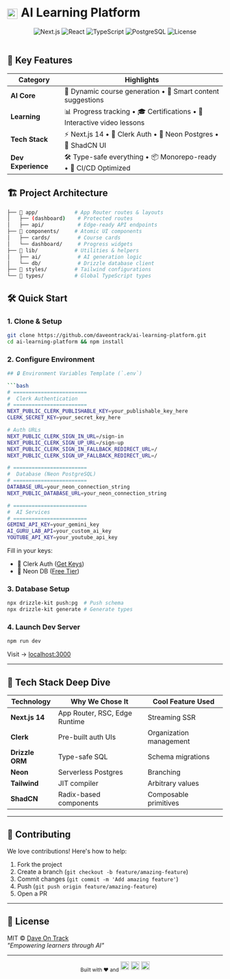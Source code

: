 # <img src="https://img.icons8.com/color/48/000000/robot.png" alt="AI Icon" style="height: 24px; vertical-align: middle; margin-right: 8px;"><span>AI Learning Platform</span>


<div align="center">
  <img src="https://img.shields.io/badge/Next.js-14-black?logo=next.js" alt="Next.js">
  <img src="https://img.shields.io/badge/React-18-%2361DAFB?logo=react" alt="React">
  <img src="https://img.shields.io/badge/TypeScript-Strict-%23007ACC?logo=typescript" alt="TypeScript">
  <img src="https://img.shields.io/badge/PostgreSQL-Neon-%234169E1?logo=postgresql" alt="PostgreSQL">
  <img src="https://img.shields.io/badge/License-MIT-green" alt="License">
</div>

<br />

## 🌟 Key Features

| Category        | Highlights                                                                 |
|-----------------|----------------------------------------------------------------------------|
| **AI Core**     | 🧠 Dynamic course generation • 📝 Smart content suggestions               |
| **Learning**    | 📊 Progress tracking • 🎓 Certifications • 🎥 Interactive video lessons   |
| **Tech Stack**  | ⚡ Next.js 14 • 🔐 Clerk Auth • 🐘 Neon Postgres • 🎨 ShadCN UI           |
| **Dev Experience** | 🛠️ Type-safe everything • 📦 Monorepo-ready • 🔄 CI/CD Optimized       |

## 🏗️ Project Architecture

```bash
├── 📁 app/            # App Router routes & layouts
│   ├── (dashboard)    # Protected routes
│   ├── api/           # Edge-ready API endpoints
├── 📁 components/     # Atomic UI components
│   ├── cards/         # Course cards
│   └── dashboard/     # Progress widgets
├── 📁 lib/            # Utilities & helpers
│   ├── ai/            # AI generation logic
│   └── db/            # Drizzle database client
├── 📁 styles/         # Tailwind configurations
└── 📁 types/          # Global TypeScript types
```
## 🛠️ Quick Start

### 1. Clone & Setup

```bash
git clone https://github.com/daveontrack/ai-learning-platform.git
cd ai-learning-platform && npm install
```

### 2. Configure Environment

```bash
## 🔒 Environment Variables Template (`.env`)

```bash
# ========================
#  Clerk Authentication
# ========================
NEXT_PUBLIC_CLERK_PUBLISHABLE_KEY=your_publishable_key_here
CLERK_SECRET_KEY=your_secret_key_here

# Auth URLs
NEXT_PUBLIC_CLERK_SIGN_IN_URL=/sign-in
NEXT_PUBLIC_CLERK_SIGN_UP_URL=/sign-up
NEXT_PUBLIC_CLERK_SIGN_IN_FALLBACK_REDIRECT_URL=/
NEXT_PUBLIC_CLERK_SIGN_UP_FALLBACK_REDIRECT_URL=/

# ========================
#  Database (Neon PostgreSQL)
# ========================
DATABASE_URL=your_neon_connection_string
NEXT_PUBLIC_DATABASE_URL=your_neon_connection_string

# ========================
#  AI Services
# ========================
GEMINI_API_KEY=your_gemini_key
AI_GURU_LAB_API=your_custom_ai_key
YOUTUBE_API_KEY=your_youtube_api_key
```

Fill in your keys:
- 🔑 Clerk Auth ([Get Keys](https://dashboard.clerk.com))
- 🐘 Neon DB ([Free Tier](https://neon.tech))

### 3. Database Setup

```bash
npx drizzle-kit push:pg  # Push schema
npx drizzle-kit generate # Generate types
```

### 4. Launch Dev Server

```bash
npm run dev
```

Visit → [localhost:3000](http://localhost:3000)

---

## 🧩 Tech Stack Deep Dive

| Technology       | Why We Chose It                          | Cool Feature Used             |
|------------------|------------------------------------------|--------------------------------|
| **Next.js 14**   | App Router, RSC, Edge Runtime            | Streaming SSR                  |
| **Clerk**        | Pre-built auth UIs                       | Organization management        |
| **Drizzle ORM**  | Type-safe SQL                            | Schema migrations              |
| **Neon**         | Serverless Postgres                      | Branching                      |
| **Tailwind**     | JIT compiler                             | Arbitrary values               |
| **ShadCN**       | Radix-based components                   | Composable primitives          |

---


## 🤝 Contributing

We love contributions! Here's how to help:

1. Fork the project
2. Create a branch (`git checkout -b feature/amazing-feature`)
3. Commit changes (`git commit -m 'Add amazing feature'`)
4. Push (`git push origin feature/amazing-feature`)
5. Open a PR

---

## 📜 License

MIT © [Dave On Track](https://github.com/daveontrack)  
*"Empowering learners through AI"*

---

<div align="center">
  <sub>Built with ❤️ and</sub>  
  <img src="https://img.shields.io/badge/-React.js-blue" height="20">
  <img src="https://img.shields.io/badge/-TailwindCSS-38B2AC" height="20">
  <img src="https://img.shields.io/badge/-Next.js-black" height="20">
</div>


